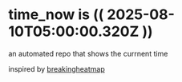 # time_now is (( 2025-08-10T05:00:00.320Z ))

an automated repo that shows the currnent time

inspired by [breakingheatmap](https://github.com/breakingheatmap/breakingheatmap)